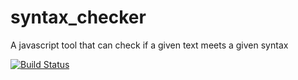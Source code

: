 # syntax_checker
A javascript tool that can check if a given text meets a given syntax

[![Build Status](https://travis-ci.org/RHagenaars/syntax_checker.svg?branch=master)](https://travis-ci.org/RHagenaars/syntax_checker)
